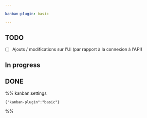 ```yaml
---

kanban-plugin: basic

---
```


## TODO

- [ ] Ajouts / modifications sur l'UI (par rapport à la connexion à l'API)


## In progress



## DONE





%% kanban:settings
```
{"kanban-plugin":"basic"}
```
%%